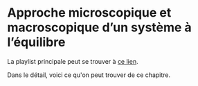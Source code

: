 # Approche microscopique et macroscopique d’un système à l’équilibre

La playlist principale peut se trouver à [ce lien](https://youtube.com/playlist?list=PLEABsk5Xlyk7Sz6mz3ohgScGDw9f04Vdy).

Dans le détail, voici ce qu'on peut trouver de ce chapitre.

